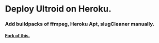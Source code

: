 # Deploy Ultroid on Heroku.

### Add buildpacks of ffmpeg, Heroku Apt, slugCleaner manually.

#### [Fork of this.](https://github.com/rooted-cyber/old-heroku-creature)

